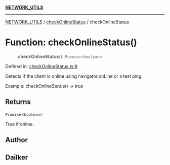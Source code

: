 [**NETWORK_UTILS**](../../README.md)

***

[NETWORK_UTILS](../../README.md) / [checkOnlineStatus](../README.md) / checkOnlineStatus

# Function: checkOnlineStatus()

> **checkOnlineStatus**(): `Promise`\<`boolean`\>

Defined in: [checkOnlineStatus.ts:9](https://github.com/dailker/everyutil/blob/0ec5ce08552e5059ec58e2975404aeb74a6202b1/src/network/checkOnlineStatus.ts#L9)

Detects if the client is online using navigator.onLine or a test ping.

Example: checkOnlineStatus() → true

## Returns

`Promise`\<`boolean`\>

True if online.

## Author

## Dailker
